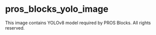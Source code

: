# pros_blocks_yolo_image
This image contains YOLOv8 model required by PROS Blocks. All rights reserved.

